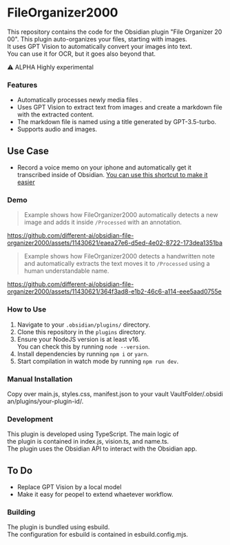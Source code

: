 # FileOrganizer2000

  
This repository contains the code for the Obsidian plugin "File Organizer 2000". This plugin auto-organizes your files, starting with images. It uses GPT Vision to automatically convert your images into text. You can use it for OCR, but it goes also beyond that.  

⚠️ ALPHA Highly experimental

### Features

  
- Automatically processes newly media files .  
- Uses GPT Vision to extract text from images and create a markdown file with the extracted content.  
- The markdown file is named using a title generated by GPT-3.5-turbo.  
- Supports audio and images.

## Use Case
- Record a voice memo on your iphone and automatically get it transcribed inside of Obsidian. [You can use this shortcut to make it easier](https://www.icloud.com/shortcuts/36299c16415d4d0e9acfd32eaae4f3f6)


### Demo

> Example shows how FileOrganizer2000 automatically detects a new image and adds it inside `/Processed` with an annotation.

https://github.com/different-ai/obsidian-file-organizer2000/assets/11430621/eaea27e6-d5ed-4e02-8722-173dea1351ba

> Example shows how FileOrganizer2000 detects a handwritten note and automatically extracts the text moves it to `/Processed` using a human understandable name.

https://github.com/different-ai/obsidian-file-organizer2000/assets/11430621/364f3ad8-e1b2-46c6-a114-eee5aad0755e



### How to Use

1. Navigate to your `.obsidian/plugins/` directory.
2. Clone this repository in the `plugins` directory.
3. Ensure your NodeJS version is at least v16. You can check this by running `node --version`.
4. Install dependencies by running `npm i` or `yarn`.
5. Start compilation in watch mode by running `npm run dev`.

### Manual Installation

  
Copy over main.js, styles.css, manifest.json to your vault VaultFolder/.obsidian/plugins/your-plugin-id/.  

### Development

  
This plugin is developed using TypeScript. The main logic of the plugin is contained in index.js, vision.ts, and name.ts. The plugin uses the Obsidian API to interact with the Obsidian app.  

## To Do

- Replace GPT Vision by a local model
- Make it easy for peopel to extend whaetever workflow.

### Building

  
The plugin is bundled using esbuild. The configuration for esbuild is contained in esbuild.config.mjs.
